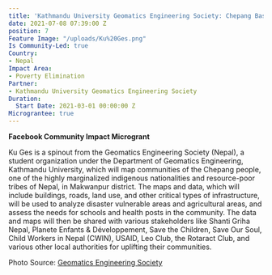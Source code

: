 ```yaml
---
title: 'Kathmandu University Geomatics Engineering Society: Chepang Basti Mapping'
date: 2021-07-08 07:39:00 Z
position: 7
Feature Image: "/uploads/Ku%20Ges.png"
Is Community-Led: true
Country:
- Nepal
Impact Area:
- Poverty Elimination
Partner:
- Kathmandu University Geomatics Engineering Society
Duration:
  Start Date: 2021-03-01 00:00:00 Z
Micrograntee: true
---
```


**Facebook Community Impact Microgrant**

Ku Ges is a spinout from the Geomatics Engineering Society (Nepal), a student organization under the Department of Geomatics Engineering, Kathmandu University, which will map communities of the Chepang people, one of the highly marginalized indigenous nationalities and resource-poor tribes of Nepal, in Makwanpur district. The maps and data, which will include buildings, roads, land use, and other critical types of infrastructure, will be used to analyze disaster vulnerable areas and agricultural areas, and assess the needs for schools and health posts in the community. The data and maps will then be shared with various stakeholders like Shanti Griha Nepal, Planete Enfants & Développement, Save the Children, Save Our Soul, Child Workers in Nepal (CWIN), USAID, Leo Club, the Rotaract Club, and various other local authorities for uplifting their communities.

Photo Source: [Geomatics Engineering Society](http://ges.ku.edu.np/)